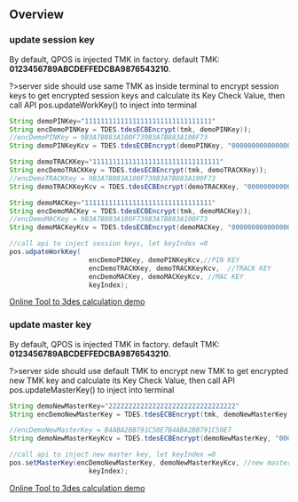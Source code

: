 ## Overview

### update session key
By default, QPOS is injected TMK in factory. default TMK: **0123456789ABCDEFFEDCBA9876543210**. 

?>server side should use same TMK as inside terminal to encrypt session keys to get encrypted session keys and calculate its Key Check Value, then call API pos.updateWorkKey() to inject into terminal
``` java
String demoPINKey="11111111111111111111111111111111"
String encDemoPINKey = TDES.tdesECBEncrypt(tmk, demoPINKey)); 
//encDemoPINKey = 9B3A7B883A100F739B3A7B883A100F73
String demoPINKeyKcv = TDES.tdesECBEncrypt(demoPINKey, "0000000000000000")); 

String demoTRACKKey="11111111111111111111111111111111"
String encDemoTRACKKey = TDES.tdesECBEncrypt(tmk, demoTRACKKey)); 
//encDemoTRACKKey = 9B3A7B883A100F739B3A7B883A100F73
String demoTRACKKeyKcv = TDES.tdesECBEncrypt(demoTRACKKey, "0000000000000000")); 

String demoMACKey="11111111111111111111111111111111"
String encDemoMACKey = TDES.tdesECBEncrypt(tmk, demoMACKey)); 
//encDemoMACKey = 9B3A7B883A100F739B3A7B883A100F73
String demoMACKeyKcv = TDES.tdesECBEncrypt(demoMACKey, "0000000000000000")); 

//call api to inject session keys, let keyIndex =0
pos.udpateWorkKey(
                    encDemoPINKey, demoPINKeyKcv,//PIN KEY
                    encDemoTRACKKey, demoTRACKKeyKcv,  //TRACK KEY
                    encDemoMACKey, demoMACKeyKcv, //MAC KEY
                    keyIndex);

```

[Online Tool to 3des calculation demo](https://neapay.com/online-tools/des-calculator.html?data=11111111111111111111111111111111&key=0123456789ABCDEFFEDCBA9876543210&algo=3DES&decr=false)


### update master key

By default, QPOS is injected TMK in factory. default TMK: **0123456789ABCDEFFEDCBA9876543210**. 

?>server side should use default TMK to encrypt new TMK to get encrypted new TMK key and calculate its Key Check Value, then call API pos.updateMasterKey() to inject into terminal
``` java
String demoNewMasterKey="22222222222222222222222222222222"
String encDemoNewMasterKey = TDES.tdesECBEncrypt(tmk, demoNewMasterKey)); 

//encDemoNewMasterKey = B4ABA2BB791C50E7B4ABA2BB791C50E7
String demoNewMasterKeyKcv = TDES.tdesECBEncrypt(demoNewMasterKey, "0000000000000000")); 

//call api to inject new master key, let keyIndex =0
pos.setMasterKey(encDemoNewMasterKey, demoNewMasterKeyKcv, //new master key
                    keyIndex);

```

[Online Tool to 3des calculation demo](https://neapay.com/online-tools/des-calculator.html?data=22222222222222222222222222222222&key=0123456789ABCDEFFEDCBA9876543210&algo=3DES&decr=false)


